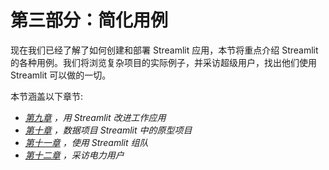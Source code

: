 

# 第三部分：简化用例

现在我们已经了解了如何创建和部署 Streamlit 应用，本节将重点介绍 Streamlit 的各种用例。我们将浏览复杂项目的实际例子，并采访超级用户，找出他们使用 Streamlit 可以做的一切。

本节涵盖以下章节:

*   [*第九章*](B16864_09_Final_VK_ePub.xhtml#_idTextAnchor094) *，用 Streamlit 改进工作应用*
*   [*第十章*](B16864_10_Final_VK_ePub.xhtml#_idTextAnchor105) *，数据项目 Streamlit 中的原型项目*
*   [*第十一章*](B16864_11_Final_VK_ePub.xhtml#_idTextAnchor122) *，使用 Streamlit 组队*
*   [*第十二章*](B16864_12_Final_VK_ePub.xhtml#_idTextAnchor131) *，采访电力用户*